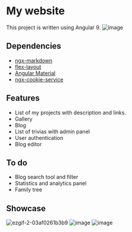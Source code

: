 # My website
This project is written using Angular 9. 
![image](https://user-images.githubusercontent.com/42281413/86944131-98494980-c147-11ea-9681-6a1cf3f4db9e.png)
## Dependencies
* [ngx-markdown](https://www.npmjs.com/package/ngx-markdown) 
* [flex-layout](https://github.com/angular/flex-layout)
* [Angular Material](https://material.angular.io/)
* [ngx-cookie-service](https://www.npmjs.com/package/ngx-cookie-service)
## Features
* List of my projects with description and links.
* Gallery
* Blog
* List of trivias with admin panel
* User authentication
* Blog editor
## To do
* Blog search tool and filter
* Statistics and analytics panel
* Family tree
## Showcase
![ezgif-2-03af0261b3b9](https://user-images.githubusercontent.com/42281413/86945120-f1fe4380-c148-11ea-99c2-8548df72ff2d.gif)
![image](https://user-images.githubusercontent.com/42281413/86945258-2540d280-c149-11ea-8800-dd863ba85b91.png)
![image](https://user-images.githubusercontent.com/42281413/86945364-3853a280-c149-11ea-85ae-5d1878783081.png)